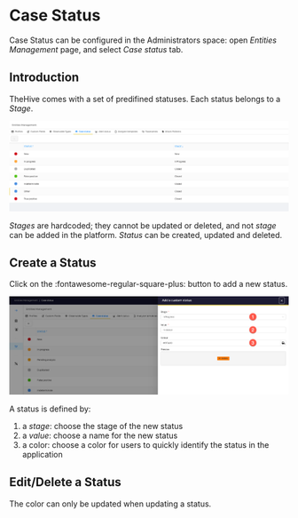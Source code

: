 # Case Status

Case Status can be configured in the Administrators space: open *Entities Management* page, and select *Case status* tab.

## Introduction

TheHive comes with a set of predifined statuses. Each status belongs to a *Stage*. 

![](../images/administration-guides/case-status-1.png)

*Stages* are hardcoded; they cannot be updated or deleted, and not *stage* can be added in the platform.
*Status* can be created, updated and deleted.

## Create a Status

Click on the :fontawesome-regular-square-plus: button to add a new status.

![](../images/administration-guides/case-status-2.png)

A status is defined by: 

1. a *stage*: choose the stage of the new status
2. a *value*: choose a name for the new status
3. a color: choose a color for users to quickly identify the status in the application

## Edit/Delete a Status

The color can only be updated when updating a status.